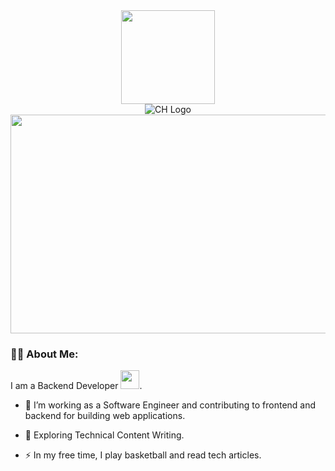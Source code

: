 <div id="header" align="center">
  <img src="https://media.giphy.com/media/bJ4TVNYNUympPgcpem/giphy.gif" width="150"/>
</div>
<div id="header" align="center">
  <img src="https://komarev.com/ghpvc/?username=StarCodeBoy&style=flat-square&color=blue" class="centerImage" alt="CH Logo"/>
</div>

<div align="center">
  <img src="https://media.giphy.com/media/LaVp0AyqR5bGsC5Cbm/giphy.gif" width="600" height="350"/>
</div>

### :man_technologist: About Me:
I am a Backend Developer <img src="https://media.giphy.com/media/WUlplcMpOCEmTGBtBW/giphy.gif" width="30">.
- :telescope: I’m working as a Software Engineer and contributing to frontend and backend for building web applications.

- :seedling: Exploring Technical Content Writing.

- :zap: In my free time, I play basketball and read tech articles.
